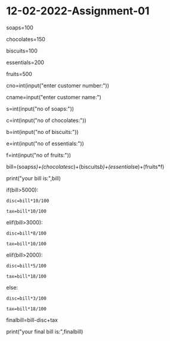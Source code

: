 # 12-02-2022-Assignment-01
soaps=100

chocolates=150

biscuits=100

essentials=200

fruits=500

cno=int(input("enter customer number:"))

cname=input("enter customer name:")

s=int(input("no of soaps:"))

c=int(input("no of chocolates:"))

b=int(input("no of biscuits:"))

e=int(input("no of essentials:"))

f=int(input("no of fruits:"))

bill=(soaps*s)+(chocolates*c)+(biscuits*b)+(essentials*e)+(fruits*f)

print("your bill is:",bill)

if(bill>5000):

    disc=bill*10/100

    tax=bill*10/100

elif(bill>3000):

    disc=bill*8/100

    tax=bill*10/100

elif(bill>2000):

    disc=bill*5/100

    tax=bill*18/100

else:

    disc=bill*3/100

    tax=bill*18/100

finalbill=bill-disc+tax

print("your final bill is:",finalbill)

